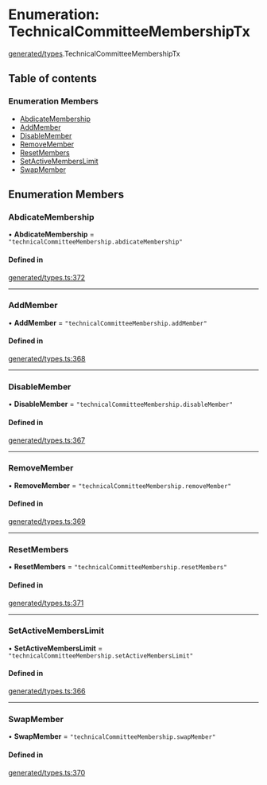 # Enumeration: TechnicalCommitteeMembershipTx

[generated/types](../wiki/generated.types).TechnicalCommitteeMembershipTx

## Table of contents

### Enumeration Members

- [AbdicateMembership](../wiki/generated.types.TechnicalCommitteeMembershipTx#abdicatemembership)
- [AddMember](../wiki/generated.types.TechnicalCommitteeMembershipTx#addmember)
- [DisableMember](../wiki/generated.types.TechnicalCommitteeMembershipTx#disablemember)
- [RemoveMember](../wiki/generated.types.TechnicalCommitteeMembershipTx#removemember)
- [ResetMembers](../wiki/generated.types.TechnicalCommitteeMembershipTx#resetmembers)
- [SetActiveMembersLimit](../wiki/generated.types.TechnicalCommitteeMembershipTx#setactivememberslimit)
- [SwapMember](../wiki/generated.types.TechnicalCommitteeMembershipTx#swapmember)

## Enumeration Members

### AbdicateMembership

• **AbdicateMembership** = ``"technicalCommitteeMembership.abdicateMembership"``

#### Defined in

[generated/types.ts:372](https://github.com/PolymeshAssociation/polymesh-sdk/blob/16e8c2ca/src/generated/types.ts#L372)

___

### AddMember

• **AddMember** = ``"technicalCommitteeMembership.addMember"``

#### Defined in

[generated/types.ts:368](https://github.com/PolymeshAssociation/polymesh-sdk/blob/16e8c2ca/src/generated/types.ts#L368)

___

### DisableMember

• **DisableMember** = ``"technicalCommitteeMembership.disableMember"``

#### Defined in

[generated/types.ts:367](https://github.com/PolymeshAssociation/polymesh-sdk/blob/16e8c2ca/src/generated/types.ts#L367)

___

### RemoveMember

• **RemoveMember** = ``"technicalCommitteeMembership.removeMember"``

#### Defined in

[generated/types.ts:369](https://github.com/PolymeshAssociation/polymesh-sdk/blob/16e8c2ca/src/generated/types.ts#L369)

___

### ResetMembers

• **ResetMembers** = ``"technicalCommitteeMembership.resetMembers"``

#### Defined in

[generated/types.ts:371](https://github.com/PolymeshAssociation/polymesh-sdk/blob/16e8c2ca/src/generated/types.ts#L371)

___

### SetActiveMembersLimit

• **SetActiveMembersLimit** = ``"technicalCommitteeMembership.setActiveMembersLimit"``

#### Defined in

[generated/types.ts:366](https://github.com/PolymeshAssociation/polymesh-sdk/blob/16e8c2ca/src/generated/types.ts#L366)

___

### SwapMember

• **SwapMember** = ``"technicalCommitteeMembership.swapMember"``

#### Defined in

[generated/types.ts:370](https://github.com/PolymeshAssociation/polymesh-sdk/blob/16e8c2ca/src/generated/types.ts#L370)
